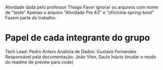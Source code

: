 Atividade dada pelo professor Thiago 
Favor ignorar os arquivos com nome de "teste"
Apenas o arquivo "Atividade Pre A3" e "oficicina-spring-boot" Fazem parte do trabalho.
# Papel de cada integrante do grupo
Tech Lead: Pedro Antero
Analista de Dados: Gustavo Fernandes
Responsável pela documentação: João Vitor, Saulo Inácio
(mudar o modo do readme de prevew para code)
